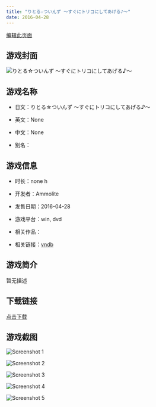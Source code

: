 ```yaml
---
title: "りとる☆ついんず ～すぐにトリコにしてあげる♪～"
date: 2016-04-28
---
```

[编辑此页面](https://github.com/ACG-3/ADV3-source/blob/main/source/_posts/games/%E3%82%8A%E3%81%A8%E3%82%8B%E2%98%86%E3%81%A4%E3%81%84%E3%82%93%E3%81%9A%20%EF%BD%9E%E3%81%99%E3%81%90%E3%81%AB%E3%83%88%E3%83%AA%E3%82%B3%E3%81%AB%E3%81%97%E3%81%A6%E3%81%82%E3%81%92%E3%82%8B%E2%99%AA%EF%BD%9E.md)

## 游戏封面

![りとる☆ついんず ～すぐにトリコにしてあげる♪～](https%3A//pan.timero.xyz/onedrive/img_lib_001/%E3%82%8A%E3%81%A8%E3%82%8B%E2%98%86%E3%81%A4%E3%81%84%E3%82%93%E3%81%9A%20%EF%BD%9E%E3%81%99%E3%81%90%E3%81%AB%E3%83%88%E3%83%AA%E3%82%B3%E3%81%AB%E3%81%97%E3%81%A6%E3%81%82%E3%81%92%E3%82%8B%E2%99%AA%EF%BD%9E_cover.avif)


## 游戏名称

- 日文：りとる☆ついんず ～すぐにトリコにしてあげる♪～
- 英文：None
- 中文：None

- 别名：


## 游戏信息

- 时长：none h
- 开发者：Ammolite
- 发售日期：2016-04-28
- 游戏平台：win, dvd
- 相关作品：

- 相关链接：[vndb](https://vndb.org/v19092)


## 游戏简介

暂无描述


## 下载链接

[点击下载](https://pan.timero.xyz/onedrive/adv_lib_001/%E3%82%8A%E3%81%A8%E3%82%8B%E2%98%86%E3%81%A4%E3%81%84%E3%82%93%E3%81%9A%20%EF%BD%9E%E3%81%99%E3%81%90%E3%81%AB%E3%83%88%E3%83%AA%E3%82%B3%E3%81%AB%E3%81%97%E3%81%A6%E3%81%82%E3%81%92%E3%82%8B%E2%99%AA%EF%BD%9E)


## 游戏截图


![Screenshot 1](https%3A//pan.timero.xyz/onedrive/img_lib_001/%E3%82%8A%E3%81%A8%E3%82%8B%E2%98%86%E3%81%A4%E3%81%84%E3%82%93%E3%81%9A%20%EF%BD%9E%E3%81%99%E3%81%90%E3%81%AB%E3%83%88%E3%83%AA%E3%82%B3%E3%81%AB%E3%81%97%E3%81%A6%E3%81%82%E3%81%92%E3%82%8B%E2%99%AA%EF%BD%9E_Screenshot_1.avif)

![Screenshot 2](https%3A//pan.timero.xyz/onedrive/img_lib_001/%E3%82%8A%E3%81%A8%E3%82%8B%E2%98%86%E3%81%A4%E3%81%84%E3%82%93%E3%81%9A%20%EF%BD%9E%E3%81%99%E3%81%90%E3%81%AB%E3%83%88%E3%83%AA%E3%82%B3%E3%81%AB%E3%81%97%E3%81%A6%E3%81%82%E3%81%92%E3%82%8B%E2%99%AA%EF%BD%9E_Screenshot_2.avif)

![Screenshot 3](https%3A//pan.timero.xyz/onedrive/img_lib_001/%E3%82%8A%E3%81%A8%E3%82%8B%E2%98%86%E3%81%A4%E3%81%84%E3%82%93%E3%81%9A%20%EF%BD%9E%E3%81%99%E3%81%90%E3%81%AB%E3%83%88%E3%83%AA%E3%82%B3%E3%81%AB%E3%81%97%E3%81%A6%E3%81%82%E3%81%92%E3%82%8B%E2%99%AA%EF%BD%9E_Screenshot_3.avif)

![Screenshot 4](https%3A//pan.timero.xyz/onedrive/img_lib_001/%E3%82%8A%E3%81%A8%E3%82%8B%E2%98%86%E3%81%A4%E3%81%84%E3%82%93%E3%81%9A%20%EF%BD%9E%E3%81%99%E3%81%90%E3%81%AB%E3%83%88%E3%83%AA%E3%82%B3%E3%81%AB%E3%81%97%E3%81%A6%E3%81%82%E3%81%92%E3%82%8B%E2%99%AA%EF%BD%9E_Screenshot_4.avif)

![Screenshot 5](https%3A//pan.timero.xyz/onedrive/img_lib_001/%E3%82%8A%E3%81%A8%E3%82%8B%E2%98%86%E3%81%A4%E3%81%84%E3%82%93%E3%81%9A%20%EF%BD%9E%E3%81%99%E3%81%90%E3%81%AB%E3%83%88%E3%83%AA%E3%82%B3%E3%81%AB%E3%81%97%E3%81%A6%E3%81%82%E3%81%92%E3%82%8B%E2%99%AA%EF%BD%9E_Screenshot_5.avif)

